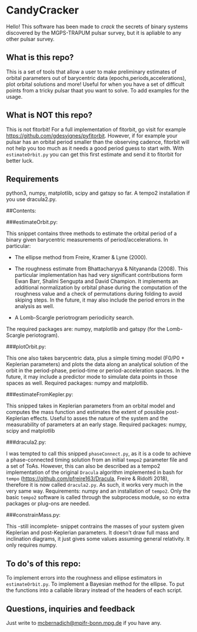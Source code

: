 # CandyCracker

Hello! This software has been made to *crack* the secrets of binary systems discovered by the MGPS-TRAPUM pulsar survey, but it is apliable to any other pulsar survey.

## What is this repo?

This is a set of tools that allow a user to make preliminary estimates of orbital parameters out of barycentric data (epochs,periods,accelerations), plot orbital solutions and more! Useful for when you have a set of difficult points from a tricky pulsar thaat you want to solve. To add examples for the usage.

## What is NOT this repo?

This is not fitorbit! For a full implementation of fitorbit, go visit for example https://github.com/gdesvignes/pyfitorbit. However, if for example your pulsar has an orbital period smaller than the observing cadence, fitorbit will not help you too much as it needs a good period guess to start with. With ```estimateOrbit.py``` you can get this first estimate and send it to fitorbit for better luck.

## Requirements

python3, numpy, matplotlib, scipy and gatspy so far.
A tempo2 installation if you use dracula2.py.

##Contents:

###estimateOrbit.py:

This snippet contains three methods to estimate the orbital period of a binary given barycentric measurements of period/accelerations. In particular:

- The ellipse method from Freire, Kramer & Lyne (2000).

- The roughness estimate from Bhattacharyya & Nityananda (2008). This particular implementation has had very significant contributions form Ewan Barr, Shalini Sengupta and David Champion. It implements an additional normalization by orbital phase during the computation of the roughness value and a check of permutations during folding to avoid skiping steps. In the future, it may also include the period errors in the analysis as well.

- A Lomb-Scargle periotrogram periodicity search.

The required packages are: numpy, matplotlib and gatspy (for the Lomb-Scargle periotogram).

###plotOrbit.py:

This one also takes barycentric data, plus a simple timing model (F0/P0 + Keplerian parameters) and plots the data along an analytical solution of the orbit in the period-phase, period-time or period-acceleration spaces. In the future, it may include a predictor mode to simulate data points in those spaces as well. Required packages: numpy and matplotlib.

###estimateFromKepler.py:

This snipped takes in Keplerian parameters from an orbital model and computes the mass function and estimates the extent of possible post-Keplerian effects. Useful to asses the nature of the system and the measurability of parameters at an early stage. Required packages: numpy, scipy and matplotlib

###dracula2.py:

I was tempted to call this snipped ```phaseConnect.py```, as it is a code to achieve a phase-connected timing solution from an initial ```tempo2``` parameter file and a set of ToAs. However, this can also be described as a tempo2 implementation of the original ```Dracula``` algorithm implemented in bash for ```tempo``` (https://github.com/pfreire163/Dracula, Freire & Ridolfi 2018), therefore it is now called ```dracula2.py```. As such, it works very much in the very same way. Requirements: numpy and an installation of ```tempo2```. Only the basic ```tempo2``` software is called through the subprocess module, so no extra packages or plug-ons are needed.

###constrainMass.py:

This -still incomplete- snippet contrains the masses of your system given Keplerian and post-Keplerian parameters. It doesn't draw full mass and inclination diagrams, it just gives some values assuming general relativity. It only requires numpy.

## To do's of this repo:

To implement errors into the roughness and ellipse estimators in ```estimateOrbit.py```. To implement a Bayesian method for the ellipse. To put the functions into a callable library instead of the headers of each script.

## Questions, inquiries and feedback

Just write to mcbernadich@mpifr-bonn.mpg.de if you have any.